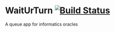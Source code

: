 # WaitUrTurn [![Build Status](https://travis-ci.com/WaffleOracles/WaitUrTurn.svg?branch=master)](https://travis-ci.com/WaffleOracles/WaitUrTurn)
A queue app for informatics oracles
